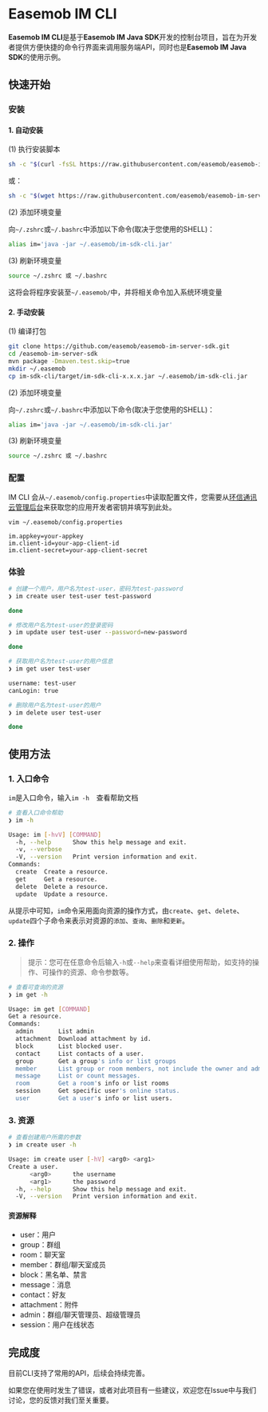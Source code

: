 # Easemob IM CLI

**Easemob IM CLI**是基于**Easemob IM Java SDK**开发的控制台项目，旨在为开发者提供方便快捷的命令行界面来调用服务端API，同时也是**Easemob IM Java SDK**的使用示例。

## 快速开始

### 安装

#### 1. 自动安装

(1) 执行安装脚本
```bash
sh -c "$(curl -fsSL https://raw.githubusercontent.com/easemob/easemob-im-server-sdk/master/im-sdk-cli/install.sh)"
```

或：

```bash
sh -c "$(wget https://raw.githubusercontent.com/easemob/easemob-im-server-sdk/master/im-sdk-cli/install.sh -O -)"
```

(2) 添加环境变量

向`~/.zshrc`或`~/.bashrc`中添加以下命令(取决于您使用的SHELL)：

```bash
alias im='java -jar ~/.easemob/im-sdk-cli.jar'
```

(3) 刷新环境变量

```bash
source ~/.zshrc 或 ~/.bashrc
```

这将会将程序安装至`~/.easemob/`中，并将相关命令加入系统环境变量

#### 2. 手动安装

(1) 编译打包
```bash
git clone https://github.com/easemob/easemob-im-server-sdk.git
cd /easemob-im-server-sdk
mvn package -Dmaven.test.skip=true
mkdir ~/.easemob
cp im-sdk-cli/target/im-sdk-cli-x.x.x.jar ~/.easemob/im-sdk-cli.jar
```

(2) 添加环境变量

向`~/.zshrc`或`~/.bashrc`中添加以下命令(取决于您使用的SHELL)：

```bash
alias im='java -jar ~/.easemob/im-sdk-cli.jar'
```

(3) 刷新环境变量

```bash
source ~/.zshrc 或 ~/.bashrc
```

### 配置

IM CLI 会从`~/.easemob/config.properties`中读取配置文件，您需要从[环信通讯云管理后台](https://console.easemob.com/)来获取您的应用开发者密钥并填写到此处。

```properties
vim ~/.easemob/config.properties

im.appkey=your-appkey
im.client-id=your-app-client-id
im.client-secret=your-app-client-secret
```

### 体验

```bash
# 创建一个用户，用户名为test-user，密码为test-password
❯ im create user test-user test-password

done
```

```bash
# 修改用户名为test-user的登录密码
❯ im update user test-user --password=new-password

done
```

```bash
# 获取用户名为test-user的用户信息
❯ im get user test-user                 

username: test-user
canLogin: true
```

```bash
# 删除用户名为test-user的用户
❯ im delete user test-user

done
```

## 使用方法

### 1. 入口命令

`im`是入口命令，输入`im -h	`查看帮助文档

~~~bash
# 查看入口命令帮助
❯ im -h

Usage: im [-hvV] [COMMAND]
  -h, --help      Show this help message and exit.
  -v, --verbose
  -V, --version   Print version information and exit.
Commands:
  create  Create a resource.
  get     Get a resource.
  delete  Delete a resource.
  update  Update a resource.
~~~

从提示中可知，`im`命令采用面向资源的操作方式，由`create`、`get`、`delete`、`update`四个子命令来表示对资源的`添加`、`查询`、`删除`和`更新`。

### 2. 操作

> 提示：您可在任意命令后输入`-h`或`--help`来查看详细使用帮助，如支持的操作、可操作的资源、命令参数等。

```bash
# 查看可查询的资源
❯ im get -h

Usage: im get [COMMAND]
Get a resource.
Commands:
  admin       List admin
  attachment  Download attachment by id.
  block       List blocked user.
  contact     List contacts of a user.
  group       Get a group's info or list groups
  member      List group or room members, not include the owner and admins.
  message     List or count messages.
  room        Get a room's info or list rooms
  session     Get specific user's online status.
  user        Get a user's info or list users.
```

### 3. 资源

```bash
# 查看创建用户所需的参数
❯ im create user -h                              

Usage: im create user [-hV] <arg0> <arg1>
Create a user.
      <arg0>      the username
      <arg1>      the password
  -h, --help      Show this help message and exit.
  -V, --version   Print version information and exit.
```

#### 资源解释

- user：用户
- group：群组
- room：聊天室
- member：群组/聊天室成员
- block：黑名单、禁言
- message：消息
- contact：好友
- attachment：附件
- admin：群组/聊天管理员、超级管理员
- session：用户在线状态

## 完成度

目前CLI支持了常用的API，后续会持续完善。

如果您在使用时发生了错误，或者对此项目有一些建议，欢迎您在Issue中与我们讨论，您的反馈对我们至关重要。